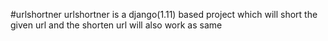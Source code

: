 #urlshortner
urlshortner is a django(1.11) based project which will short the given url and the shorten url will also work as same 
